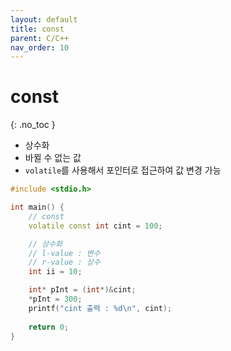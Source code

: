 ```yaml
---
layout: default
title: const
parent: C/C++
nav_order: 10
---
```


# const  
{: .no_toc }

- 상수화  
- 바뀔 수 없는 값  
- `volatile`를 사용해서 포인터로 접근하여 값 변경 가능  

```c++
#include <stdio.h>

int main() {
	// const
	volatile const int cint = 100;

	// 상수화
	// l-value : 변수
	// r-value : 상수
	int ii = 10;

	int* pInt = (int*)&cint;
	*pInt = 300;
	printf("cint 출력 : %d\n", cint);
	
	return 0;
}
```